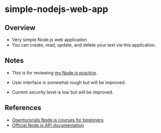 # simple-nodejs-web-app
## Overview

* Very simple Node.js web application
* You can create, read, update, and delete your text via this application.

## Notes

* This is for reviewing [my Node.js practice](https://github.com/mwjjeong/nodejs-practice).

* User interface is somewhat rough but will be improved.

* Current security level is low but will be improved.

## References

* [Openturorials Node.js courses for beginners](https://opentutorials.org/course/3332)
* [Official Node.js API documentation](https://nodejs.org/en/docs/)

  

  

